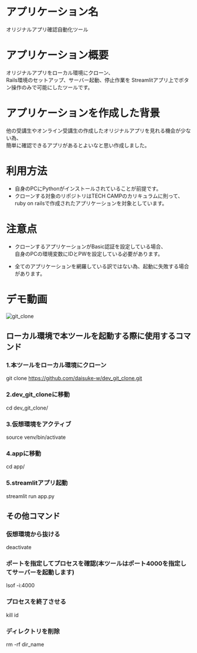 # アプリケーション名
オリジナルアプリ確認自動化ツール

# アプリケーション概要
オリジナルアプリをローカル環境にクローン、  
Rails環境のセットアップ、サーバー起動、停止作業を
Streamlitアプリ上でボタン操作のみで可能にしたツールです。

# アプリケーションを作成した背景
他の受講生やオンライン受講生の作成したオリジナルアプリを見れる機会が少ない為、  
簡単に確認できるアプリがあるとよいなと思い作成しました。

# 利用方法
- 自身のPCにPythonがインストールされていることが前提です。  
- クローンする対象のリポジトリはTECH CAMPのカリキュラムに則って、  
ruby on railsで作成されたアプリケーションを対象としています。

# 注意点
- クローンするアプリケーションがBasic認証を設定している場合、  
自身のPCの環境変数にIDとPWを設定している必要があります。  

- 全てのアプリケーションを網羅している訳ではない為、起動に失敗する場合があります。

# デモ動画
![git_clone](https://github.com/user-attachments/assets/81194da3-62c2-4912-a28c-82b0f61df426)

## ローカル環境で本ツールを起動する際に使用するコマンド
### 1.本ツールをローカル環境にクローン
git clone https://github.com/daisuke-w/dev_git_clone.git

### 2.dev_git_cloneに移動
cd dev_git_clone/

### 3.仮想環境をアクティブ
source venv/bin/activate

### 4.appに移動
cd app/

### 5.streamlitアプリ起動
streamlit run app.py


## その他コマンド
### 仮想環境から抜ける
deactivate

### ポートを指定してプロセスを確認(本ツールはポート4000を指定してサーバーを起動します)
lsof -i:4000

### プロセスを終了させる
kill id

### ディレクトリを削除
rm -rf dir_name
